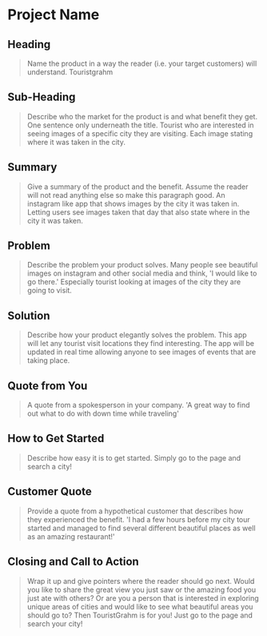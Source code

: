 # Project Name #

<!--
> This material was originally posted [here](http://www.quora.com/What-is-Amazons-approach-to-product-development-and-product-management). It is reproduced here for posterities sake.

There is an approach called "working backwards" that is widely used at Amazon. They work backwards from the customer, rather than starting with an idea for a product and trying to bolt customers onto it. While working backwards can be applied to any specific product decision, using this approach is especially important when developing new products or features.

For new initiatives a product manager typically starts by writing an internal press release announcing the finished product. The target audience for the press release is the new/updated product's customers, which can be retail customers or internal users of a tool or technology. Internal press releases are centered around the customer problem, how current solutions (internal or external) fail, and how the new product will blow away existing solutions.

If the benefits listed don't sound very interesting or exciting to customers, then perhaps they're not (and shouldn't be built). Instead, the product manager should keep iterating on the press release until they've come up with benefits that actually sound like benefits. Iterating on a press release is a lot less expensive than iterating on the product itself (and quicker!).

If the press release is more than a page and a half, it is probably too long. Keep it simple. 3-4 sentences for most paragraphs. Cut out the fat. Don't make it into a spec. You can accompany the press release with a FAQ that answers all of the other business or execution questions so the press release can stay focused on what the customer gets. My rule of thumb is that if the press release is hard to write, then the product is probably going to suck. Keep working at it until the outline for each paragraph flows.

Oh, and I also like to write press-releases in what I call "Oprah-speak" for mainstream consumer products. Imagine you're sitting on Oprah's couch and have just explained the product to her, and then you listen as she explains it to her audience. That's "Oprah-speak", not "Geek-speak".

Once the project moves into development, the press release can be used as a touchstone; a guiding light. The product team can ask themselves, "Are we building what is in the press release?" If they find they're spending time building things that aren't in the press release (overbuilding), they need to ask themselves why. This keeps product development focused on achieving the customer benefits and not building extraneous stuff that takes longer to build, takes resources to maintain, and doesn't provide real customer benefit (at least not enough to warrant inclusion in the press release).
 -->

## Heading ##
  > Name the product in a way the reader (i.e. your target customers) will understand.
  Touristgrahm
## Sub-Heading ##
  > Describe who the market for the product is and what benefit they get. One sentence only underneath the title.
  Tourist who are interested in seeing images of a specific city they are visiting. Each image stating where it was taken in the city.
## Summary ##
  > Give a summary of the product and the benefit. Assume the reader will not read anything else so make this paragraph good.
  An instagram like app that shows images by the city it was taken in. Letting users see images taken that day that also state where in the city it was taken.
## Problem ##
  > Describe the problem your product solves.
  Many people see beautiful images on instagram and other social media and think, 'I would like to go there.' Especially tourist looking at images of the city they are going to visit.
## Solution ##
  > Describe how your product elegantly solves the problem.
  This app will let any tourist visit locations they find interesting. The app will be updated in real time allowing anyone to see images of events that are taking place.

## Quote from You ##
  > A quote from a spokesperson in your company.
  'A great way to find out what to do with down time while traveling'
## How to Get Started ##
  > Describe how easy it is to get started.
  Simply go to the page and search a city!
## Customer Quote ##
  > Provide a quote from a hypothetical customer that describes how they experienced the benefit.
  'I had a few hours before my city tour started and managed to find several different beautiful places as well as an amazing restaurant!'
## Closing and Call to Action ##
  > Wrap it up and give pointers where the reader should go next.
  Would you like to share the great view you just saw or the amazing food you just ate with others? Or are you a person that is interested in exploring unique areas of cities and would like to see what beautiful areas you should go to? Then TouristGrahm is for you! Just go to the page and search your city!
